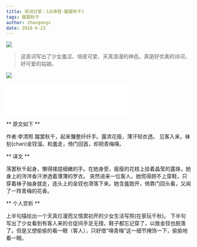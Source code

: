 ```yaml
---
title: 宋词分享：《点绛唇·蹴罢秋千》
tags: 蹴罢秋千
author: zhangangs
date: 2018-6-23
---
```

![](http://ys-j.ys168.com/615879149/TNRgx8t551K66526N6H/6-23-02.jpg)

> 这首词写出了少女羞涩、俏皮可爱、天真浪漫的神态。真是好优美的诗词，好可爱的姑娘。

![](https://tb2.bdstatic.com/tb/editor/images/tsj/t_0035.gif)

<iframe frameborder="no" border="0" marginwidth="0" marginheight="0" width=330 height=86 src="//music.163.com/outchain/player?type=2&id=1428478456&auto=1&height=66"></iframe>

** 原文如下 **

作者:李清照
蹴罢秋千，起来慵整纤纤手。露浓花瘦，薄汗轻衣透。
见客入来，袜刬(chan)金钗溜。和羞走，倚门回首，却把青梅嗅。


** 译文 **

荡罢秋千起身，懒得揉搓细嫩的手。在她身旁，瘦瘦的花枝上挂着晶莹的露珠，她身上的涔涔香汗渗透着薄薄的罗衣。
突然进来一位客人，她慌得顾不上穿鞋，只穿着袜子抽身就走，连头上的金钗也滑落下来。她含羞跑开，倚靠门回头看，又闻了一阵青梅的花香。

** 个人赏析 **

上半句描绘出一个天真烂漫而又情窦初开的少女生活写照(在家玩千秋)。
下半句写出了少女看到有客人来的仓促间手足无措，鞋子都忘记穿了，以致金钗也脱落了。但是又想偷偷的看一眼（客人），只好借“嗅青梅”这一细节掩饰一下，偷偷地看一眼。
